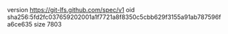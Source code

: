 version https://git-lfs.github.com/spec/v1
oid sha256:5fd2fc037659202001a1f7721a8f8350c5cbb629f3155a91ab787596fa6ce635
size 7803
